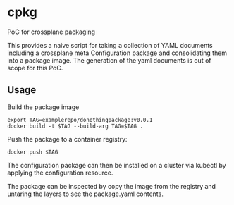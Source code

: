 # cpkg
PoC for crossplane packaging 

This provides a naive script for taking a collection of YAML documents including a crossplane meta Configuration package and consolidating them into a package image.
The generation of the yaml documents is out of scope for this PoC. 

## Usage

Build the package image
```
export TAG=examplerepo/donothingpackage:v0.0.1
docker build -t $TAG --build-arg TAG=$TAG .
```

Push the package to a container registry:

```
docker push $TAG
```

The configuration package can then be installed on a cluster via kubectl by applying the configuration resource.

The package can be inspected by copy the image from the registry and untaring the layers to see the package.yaml contents. 
